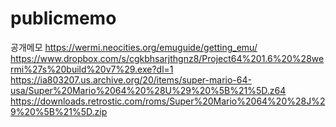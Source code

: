 # publicmemo
공개메모
https://wermi.neocities.org/emuguide/getting_emu/ 
https://www.dropbox.com/s/cgkbhsarjthgnz8/Project64%201.6%20%28wermi%27s%20build%20v7%29.exe?dl=1
https://ia803207.us.archive.org/20/items/super-mario-64-usa/Super%20Mario%2064%20%28U%29%20%5B%21%5D.z64
https://downloads.retrostic.com/roms/Super%20Mario%2064%20%28J%29%20%5B%21%5D.zip

